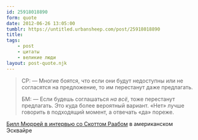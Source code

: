 ```yaml
---
id: 25918018890
form: quote
date: 2012-06-26 13:05:00
tumblr: https://untitled.urbansheep.com/post/25918018890
title: 
tags:
    - post
    - цитаты
    - великие люди
layout: post-quote.njk
---
```


<blockquote>
<p>СР: — Многие боятся, что если они будут недоступны или не согласятся на предложение, то им перестанут даже предлагать.</p>

<p>БМ: — Если будешь соглашаться <em>на всё</em>, тоже перестанут предлагать. Это куда более вероятный вариант. «Нет» лучше говорить в подходящий момент, а отвечать «да» пореже.</p>
</blockquote>

<a href="http://www.esquire.com/print-this/bill-murray-interview-0612?page=all">Билл Мюррей в интервью со Скоттом Раабом</a> в американском Эсквайре
